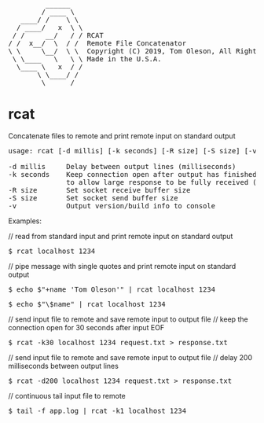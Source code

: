 <pre>
         ______
        / ____ \
   ____/ /    \ \
  / ____/   x  \ \
 / /     __/   / / RCAT
/ /  x__/  \  / /  Remote File Concatenator
\ \     \__/  \ \  Copyright (C) 2019, Tom Oleson, All Rights Reserved.
 \ \____   \   \ \ Made in the U.S.A.
  \____ \   x  / /
       \ \____/ /
        \______/
</pre>


# rcat
Concatenate files to remote and print remote input on standard output

<pre>
usage: rcat [-d millis] [-k seconds] [-R size] [-S size] [-v] [destination] port [FILE]...

-d millis     Delay between output lines (milliseconds)
-k seconds    Keep connection open after output has finished
              to allow large response to be fully received (seconds)
-R size       Set socket receive buffer size
-S size       Set socket send buffer size
-v            Output version/build info to console
</pre>


Examples:

// read from standard input and print remote input on standard output
<pre>$ rcat localhost 1234 </pre>


// pipe message with single quotes and print remote input on standard output
<pre>$ echo $"+name 'Tom Oleson'" | rcat localhost 1234 </pre>
<pre>$ echo $"\$name" | rcat localhost 1234 </pre>

// send input file to remote and save remote input to output file
// keep the connection open for 30 seconds after input EOF
<pre>$ rcat -k30 localhost 1234 request.txt > response.txt</pre>


// send input file to remote and save remote input to output file
// delay 200 milliseconds between output lines
<pre>$ rcat -d200 localhost 1234 request.txt > response.txt</pre>

// continuous tail input file to remote
<pre>$ tail -f app.log | rcat -k1 localhost 1234</pre>




